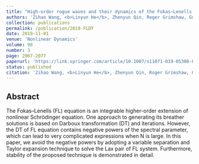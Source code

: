 ```yaml
---
title: "High-order rogue waves and their dynamics of the Fokas–Lenells equation revisited: a variable separation technique"
authors: 'Zihao Wang, <b>Linyun He</b>, Zhenyun Qin, Roger Grimshaw, Gui Mu'
collection: publications
permalink: /publication/2019-FLDT
date: 2019-11-01
venue: 'Nonlinear Dynamics'
volume: 98
number: 3
page: 2067-2077
paperurl: 'https://link.springer.com/article/10.1007/s11071-019-05308-8'
status: published
citation: 'Zihao Wang, <b>Linyun He</b>, Zhenyun Qin, Roger Grimshaw, Gui Mu. (2019). &quot;High-order rogue waves and their dynamics of the Fokas–Lenells equation revisited: a variable separation technique.&quot; <i>Nonlinear Dynamics</i> 98 (3), 2067-2077.'
---
```




## Abstract
The Fokas–Lenells (FL) equation is an integrable higher-order extension of nonlinear Schrödinger equation. One approach to generating its breather solutions is based on Darboux transformation (DT) and iterations. However, the DT of FL equation contains negative powers of the spectral parameter, which can lead to very complicated expressions when N is large. In this paper, we avoid the negative powers by adopting a variable separation and Taylor expansion technique to solve the Lax pair of FL system. Furthermore, stability of the proposed technique is demonstrated in detail.
